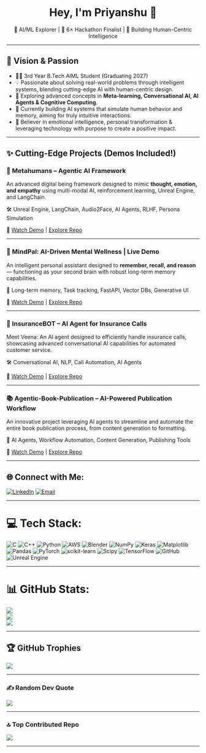 <h1 align="center">Hey, I'm Priyanshu 👋</h1>
<p align="center">
🚀 AI/ML Explorer | 🎯 6× Hackathon Finalist | 🧠 Building Human-Centric Intelligence
</p>

---

## 🌟 Vision & Passion

- 👨‍💻 3rd Year B.Tech AIML Student (Graduating 2027)
- 💡 Passionate about solving real-world problems through intelligent systems, blending cutting-edge AI with human-centric design.
- 🧠 Exploring advanced concepts in **Meta-learning, Conversational AI, AI Agents & Cognitive Computing**.
- 🤖 Currently building AI systems that simulate human behavior and memory, aiming for truly intuitive interactions.
- 🌌 Believer in emotional intelligence, personal transformation & leveraging technology with purpose to create a positive impact.

---

## ✨ Cutting-Edge Projects (Demos Included!)

### 👤 Metahumans – Agentic AI Framework
An advanced digital being framework designed to mimic **thought, emotion, and empathy** using multi-modal AI, reinforcement learning, Unreal Engine, and LangChain.

🛠️ Unreal Engine, LangChain, Audio2Face, AI Agents, RLHF, Persona Simulation

🔗 [Watch Demo](http://www.youtube.com/watch?v=L3iMVHcjaXM) | [Explore Repo](https://github.com/Celest14l/MetaHUMANS) 

---

### 🧠 MindPal: AI-Driven Mental Wellness | Live Demo
An intelligent personal assistant designed to **remember, recall, and reason** — functioning as your second brain with robust long-term memory capabilities.

🧩 Long-term memory, Task tracking, FastAPI, Vector DBs, Generative UI

🔗 [Watch Demo](http://www.youtube.com/watch?v=0_L0q8raDkw) | [Explore Repo](https://github.com/Celest14l/MindPal)

---

### 🤖 InsuranceBOT – AI Agent for Insurance Calls
Meet Veena: An AI agent designed to efficiently handle insurance calls, showcasing advanced conversational AI capabilities for automated customer service.

🛠️ Conversational AI, NLP, Call Automation, AI Agents

🔗 [Watch Demo](http://www.youtube.com/watch?v=N-IUWELuUEw) | [Explore Repo](https://github.com/Celest14l/InsuranceBOT) 

---

### 📚 Agentic-Book-Publication – AI-Powered Publication Workflow
An innovative project leveraging AI agents to streamline and automate the entire book publication process, from content generation to formatting.

🧩 AI Agents, Workflow Automation, Content Generation, Publishing Tools

🔗 [Watch Demo](https://youtu.be/ZLmEuSVBwg4) | [Explore Repo](https://github.com/Celest14l/Agentic-Book-Publication) 

---

## 🌐 Connect with Me:
[![LinkedIn](https://img.shields.io/badge/LinkedIn-%230077B5.svg?logo=linkedin&logoColor=white)](https://linkedin.com/in/priyanshubeingcelestial)
[![Email](https://img.shields.io/badge/Email-D14836?logo=gmail&logoColor=white)](mailto:priyaanshu128912@gmail.com)

---

# 💻 Tech Stack:
![C](https://img.shields.io/badge/c-%2300599C.svg?style=for-the-badge&logo=c&logoColor=white)
![C++](https://img.shields.io/badge/c++-%2300599C.svg?style=for-the-badge&logo=c%2B%2B&logoColor=white)
![Python](https://img.shields.io/badge/python-3670A0?style=for-the-badge&logo=python&logoColor=ffdd54)
![AWS](https://img.shields.io/badge/AWS-%23FF9900.svg?style=for-the-badge&logo=amazon-aws&logoColor=white)
![Blender](https://img.shields.io/badge/blender-%23F5792A.svg?style=for-the-badge&logo=blender&logoColor=white)
![NumPy](https://img.shields.io/badge/numpy-%23013243.svg?style=for-the-badge&logo=numpy&logoColor=white)
![Keras](https://img.shields.io/badge/Keras-%23D00000.svg?style=for-the-badge&logo=Keras&logoColor=white)
![Matplotlib](https://img.shields.io/badge/Matplotlib-%23ffffff.svg?style=for-the-badge&logo=Matplotlib&logoColor=black)
![Pandas](https://img.shields.io/badge/pandas-%23150458.svg?style=for-the-badge&logo=pandas&logoColor=white)
![PyTorch](https://img.shields.io/badge/PyTorch-%23EE4C2C.svg?style=for-the-badge&logo=PyTorch&logoColor=white)
![scikit-learn](https://img.shields.io/badge/scikit--learn-%23F7931E.svg?style=for-the-badge&logo=scikit-learn&logoColor=white)
![Scipy](https://img.shields.io/badge/SciPy-%230C55A5.svg?style=for-the-badge&logo=scipy&logoColor=%white)
![TensorFlow](https://img.shields.io/badge/TensorFlow-%23FF6F00.svg?style=for-the-badge&logo=TensorFlow&logoColor=white)
![GitHub](https://img.shields.io/badge/github-%23121011.svg?style=for-the-badge&logo=github&logoColor=white)
![Unreal Engine](https://img.shields.io/badge/unrealengine-%23313131.svg?style=for-the-badge&logo=unrealengine&logoColor=white)

---

# 📊 GitHub Stats:
![](https://github-readme-stats.vercel.app/api?username=Celest14l&theme=onedark&hide_border=false&include_all_commits=true&count_private=true)<br/>
![](https://nirzak-streak-stats.vercel.app/?user=Celest14l&theme=onedark&hide_border=false)<br/>
![](https://github-readme-stats.vercel.app/api/top-langs/?username=Celest14l&theme=onedark&hide_border=false&include_all_commits=true&count_private=true&layout=compact)

---

## 🏆 GitHub Trophies
![](https://github-profile-trophy.vercel.app/?username=Celest14l&theme=monokai&no-frame=false&no-bg=true&margin-w=4)

---

### ✍️ Random Dev Quote
![](https://quotes-github-readme.vercel.app/api?type=horizontal&theme=radical)

---

### 🔝 Top Contributed Repo
![](https://github-contributor-stats.vercel.app/api?username=Celest14l&limit=5&theme=dark&combine_all_yearly_contributions=true)

---
